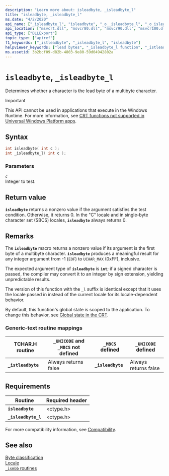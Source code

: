 ```yaml
---
description: "Learn more about: isleadbyte, _isleadbyte_l"
title: "isleadbyte, _isleadbyte_l"
ms.date: "4/2/2020"
api_name: ["_isleadbyte_l", "isleadbyte", "_o__isleadbyte_l", "_o_isleadbyte"]
api_location: ["msvcrt.dll", "msvcr80.dll", "msvcr90.dll", "msvcr100.dll", "msvcr100_clr0400.dll", "msvcr110.dll", "msvcr110_clr0400.dll", "msvcr120.dll", "msvcr120_clr0400.dll", "ucrtbase.dll", "api-ms-win-crt-string-l1-1-0.dll", "api-ms-win-crt-private-l1-1-0.dll"]
api_type: ["DLLExport"]
topic_type: ["apiref"]
f1_keywords: ["_istleadbyte", "_isleadbyte_l", "isleadbyte"]
helpviewer_keywords: ["lead bytes", "_isleadbyte_l function", "_istleadbyte function", "istleadbyte function", "isleadbyte function"]
ms.assetid: 3b2bcf09-d82b-4803-9e80-59d04942802a
---
```

# `isleadbyte`, `_isleadbyte_l`

Determines whether a character is the lead byte of a multibyte character.

> [!IMPORTANT]
> This API cannot be used in applications that execute in the Windows Runtime. For more information, see [CRT functions not supported in Universal Windows Platform apps](../../cppcx/crt-functions-not-supported-in-universal-windows-platform-apps.md).

## Syntax

```C
int isleadbyte( int c );
int _isleadbyte_l( int c );
```

### Parameters

*`c`*\
Integer to test.

## Return value

**`isleadbyte`** returns a nonzero value if the argument satisfies the test condition. Otherwise, it returns 0. In the "C" locale and in single-byte character set (SBCS) locales, **`isleadbyte`** always returns 0.

## Remarks

The **`isleadbyte`** macro returns a nonzero value if its argument is the first byte of a multibyte character. **`isleadbyte`** produces a meaningful result for any integer argument from -1 (`EOF`) to `UCHAR_MAX` (0xFF), inclusive.

The expected argument type of **`isleadbyte`** is **`int`**; if a signed character is passed, the compiler may convert it to an integer by sign extension, yielding unpredictable results.

The version of this function with the `_l` suffix is identical except that it uses the locale passed in instead of the current locale for its locale-dependent behavior.

By default, this function's global state is scoped to the application. To change this behavior, see [Global state in the CRT](../global-state.md).

### Generic-text routine mappings

|TCHAR.H routine|`_UNICODE` and `_MBCS` not defined|`_MBCS` defined|`_UNICODE` defined|
|---------------------|------------------------------------|--------------------|-----------------------|
|**`_istleadbyte`**|Always returns false|**`_isleadbyte`**|Always returns false|

## Requirements

|Routine|Required header|
|-------------|---------------------|
|**`isleadbyte`**|\<ctype.h>|
|**`_isleadbyte_l`**|\<ctype.h>|

For more compatibility information, see [Compatibility](../compatibility.md).

## See also

[Byte classification](../byte-classification.md)\
[Locale](../locale.md)\
[`_ismbb` routines](../ismbb-routines.md)
